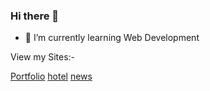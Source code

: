 ### Hi there 👋
- 🌱 I’m currently learning Web Development
<!--
**kaustubh-555/kaustubh-555** is a ✨ _special_ ✨ repository because its `README.md` (this file) appears on your GitHub profile.

Here are some ideas to get you started:

- 🔭 I’m currently working on ...
- 🌱 I’m currently learning ...
- 👯 I’m looking to collaborate on ...
- 🤔 I’m looking for help with ...
- 💬 Ask me about ...
- 📫 How to reach me: ...
- 😄 Pronouns: ...
- ⚡ Fun fact: ...
-->
View my Sites:-
<style>
 #links {
    display: flex;
    flex-direction:column;
    width:500px;
    padding :20px
 }
 </style>
<div id="links ">

  <a href="https://kaustubh-555.github.io/Portfolio/">Portfolio</a >
  <a href="https://kaustubh-555.github.io/hotel-website/">hotel</a >
  <a href="https://kaustubh-555.github.io/News-Site/">news</a >

</div>
                                                     
                                                     
